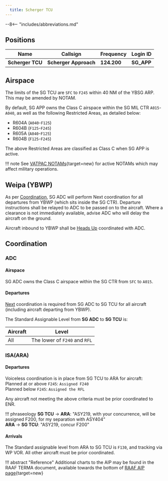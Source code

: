 ```yaml
---
  title: Scherger TCU
---
```


--8<-- "includes/abbreviations.md"

## Positions

| Name               | Callsign       | Frequency        | Login ID              |
| ------------------ | -------------- | ---------------- | --------------------------------------|
| **Scherger TCU**   | **Scherger Approach**   | **124.200**        | **SG_APP**                                   |

## Airspace
The limits of the SG TCU are `SFC` to `F245` within 40 NM of the YBSG ARP. This may be amended by NOTAM.

By default, SG APP owns the Class C airspace within the SG MIL CTR `A015`-`A040`, as well as the following Restricted Areas, as detailed below:

- R604A (`A040`-`F125`)  
- R604B (`F125`-`F245`)  
- R605A (`A040`-`F125`)   
- R604B (`F125`-`F245`)  

The above Restricted Areas are classified as Class C when SG APP is active.

!!! note
    See [VATPAC NOTAMs](https://vatpac.org/publications/notam){target=new} for active NOTAMs which may affect military operations.

## Weipa (YBWP)
As per [Coordination](#adc), SG ADC will perform Next coordination for all departures from YBWP (which sits inside the SG CTR). Departure instructions shall be relayed to ADC to be passed on to the aircraft. Where a clearance is not immediately available, advise ADC who will delay the aircraft on the ground.

Aircraft inbound to YBWP shall be [Heads Up](../controller-skills/coordination.md#heads-up) coordinated with ADC.

## Coordination
### ADC
#### Airspace
SG ADC owns the Class C airspace within the SG CTR from `SFC` to `A015`.

#### Departures
[Next](../controller-skills/coordination.md#next) coordination is required from SG ADC to SG TCU for all aircraft (including aircraft departing from YBWP).

The Standard Assignable Level from  **SG ADC** to **SG TCU** is:

| Aircraft | Level |
| ------- | ------- |
| All | The lower of `F240` and `RFL` | 

### ISA(ARA)
#### Departures
Voiceless coordination is in place from SG TCU to ARA for aircraft:  
Planned at or above `F245`: `Assigned F240`  
Planned below `F245`: `Assigned the RFL`  

Any aircraft not meeting the above criteria must be prior coordinated to ENR.

!!! phraseology
    <span class="hotline">**SG TCU** -> **ARA**</span>: "ASY219, with your concurrence, will be assigned F200, for my separation with ASY404"  
    <span class="hotline">**ARA** -> **SG TCU**</span>: "ASY219, concur F200"  

#### Arrivals
The Standard assignable level from ARA to SG TCU is `F130`, and tracking via WP VOR. All other aircraft must be prior coordinated.

!!! abstract "Reference"
    Additional charts to the AIP may be found in the RAAF TERMA document, available towards the bottom of [RAAF AIP page](https://ais-af.airforce.gov.au/australian-aip){target=new}